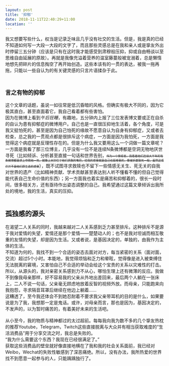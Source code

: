 ```yaml
---
layout: post
title: '抑郁'
date: 2018-11-11T22:40:29+11:00
location: ''
---
```


我又想要写些什么，权当是记录乏味且几乎没有社交的生活。但是，我是真的已经不知道如何写一大段一大段的文字了，而且那些灵感总是在我和亲人或是挚友外出时停留三五分钟（应该是只有在这时我才能感受到肃穆般压抑，抑或自由畅谈以至思维自由延展的原故）。再就是我像充溢着营养的温室藤蔓般被宠溺着，总是懒惰地想先把碎片的信息掏空了再开始创造。这些本该有的一贯的表达，被我一拖再拖，只能以一些自认为的有关键灵感的只言片语揉杂于此。<br />
<br />
<h2>
<span style="font-size: large;">言之有物的抑郁</span></h2>
<div>
这个文章的话题，虽说一如往常是低沉昏暗的风格。但确实有极大不同的，因为它极其直白，甚至直面着它，我自己看着都有些害怕。</div>
<div>
因为在微博上看到<i>午后狂睡</i>，有趣地，五分钟内上报了三位发表博文要或正在自杀的自认为患有抑郁症的微博用户。自己也是一直很压抑地生活着，各个角度，可是我又挺怕死的，甚至是因为自己怕死的缘故不愿意自认为自身有抑郁症，又或者去检查，总之我的一贯观点都是很排斥这个病症，一方面是因为我怕死，一方面是我觉得这个病症就是反理性存在的。但是为什么我又要用这么一个词做一篇文章呢？一方面是我看了那三位博主，几乎没有一位不是连续N条微博都是空洞无物地厌世寻死（比如倾诉、分析甚至直接一句话和世界告别，<span style="font-size: xx-small;"><strike>作为一个旁观者，我看着他们连续大半年的每条微博都是求上帝赐他一死，就像上天封住了他们求救的嘴巴，给我的感受就是自己也挺难受的，像被折磨致死一般，虽然这或许并不是他们原生态的感受</strike></span>），既不试图寻求救赎也不留下一些情感无关生、死无关的自我对世界的遗产（比如精神贡献、学术贡献甚至表达别人听不懂看不懂的但自己觉得能代表自己生命价值的东西）；另一方面我也着实是痛苦和抑郁着的，很长一段时间，很多相关方，还有亟待作出姿态调整的自己。我希望通过这篇文章倾诉出我所处的境地，我的生活，真实的压抑。<br />
<br /></div>
<div>
<h2>
<b>孤独感的源头</b></h2>
在渴望二人关系的同时，我越来越对二人关系感到乏力甚至排斥。这种排斥不是源于我对爱情的失望，爱情还是那个爱情——楚楚动人的；也不是我对坦诚而相互敬重的友情的失望，却是因为生活。又或者说，是基因决定的，单独的，由我作为主体的生活。<br />
不知道为何的，我找不到一个合适的姿态去面对对方，每当紧密的关系（面对面，交流）超过5个小时。本能地，我觉得烦恼和乏力和晕眩，觉得像是进入被束缚住无法脱离的窘境，又害怕自己不合适的举动会给这个宝贵的关系以灾难性的打击。所以，从源头的，我对亲密关系感到力不从心，哪怕生理上还有微薄的反应。我做不到像我母亲那样，好不容易我的父亲从外地出差回来，最后两个人躺在一张床上，二人不说一句话，父亲毫无顾虑地放着反智的视频外放。而母亲，只能跑来向我抱怨，寻求隔音耳罩后继续在他边上躺着……<br />
这糟透了，至今我还体会不到她忍耐着不要求我父亲带耳机的目的是什么，如果要说是为了我，我想那一定是鬼话。或许，对母亲而言，那也是因为，基因决定的，不发声的，以为暂时痛苦的，有着美好未来的生活吧。<br />
<br />
从小至今，我的物质与精神都过的太过超前。每每我向我为数不多的几个挚友热枕的推荐Youtube，Telegram，Twitch这些直接脱离与大众并有相当获取难度的“生活消费品”用于分享交流之时，我总是失败的。<br />
“我为什么需要这个东西？我现在已经很满足了。”<br />
获取这些消费品的壁垒就好像直接地横在了我和我的社会关系面前，我已经对Weibo，Wechat的失败性敏感到了深恶痛绝。所以，没有办法，我所热爱的世界找不到愿意一起参与的人，只能踽踽独行了。</div>
